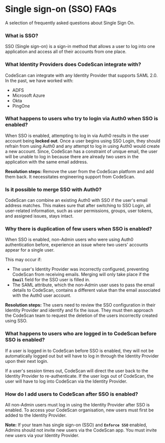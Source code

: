 # Single sign-on (SSO) FAQs

A selection of frequently asked questions about Single Sign On.

### What is SSO? <a href="#what-is-sso" id="what-is-sso"></a>

SSO (Single sign-on) is a sign-in method that allows a user to log into one application and access all of their accounts from one place.

### What Identity Providers does CodeScan integrate with? <a href="#what-identity-providers-does-codescan-integrate-with" id="what-identity-providers-does-codescan-integrate-with"></a>

CodeScan can integrate with any Identity Provider that supports SAML 2.0. In the past, we have worked with:

* ADFS
* Microsoft Azure
* Okta
* PingOne

### What happens to users who try to login via Auth0 when SSO is enabled? <a href="#what-happens-to-users-who-try-to-login-via-auth0-when-sso-is-enabled" id="what-happens-to-users-who-try-to-login-via-auth0-when-sso-is-enabled"></a>

When SSO is enabled, attempting to log in via Auth0 results in the user account being **locked out**. Once a user begins using SSO Login, they should refrain from using Auth0 and any attempt to log in using Auth0 would create a new account. Since, CodeScan has a constraint of unique email, the user will be unable to log in because there are already two users in the application with the same email address.

**Resolution steps:** Remove the user from the CodeScan platform and add them back. It necessitates engineering support from CodeScan.

### Is it possible to merge SSO with Auth0? <a href="#is-it-possible-to-merge-sso-with-auth0" id="is-it-possible-to-merge-sso-with-auth0"></a>

CodeScan can combine an existing Auth0 with SSO if the user's email address matches. This makes sure that after switching to SSO Login, all user-related information, such as user permissions, groups, user tokens, and assigned issues, stays intact.

### Why there is duplication of few users when SSO is enabled? <a href="#why-there-is-duplication-of-few-users-when-sso-is-enabled" id="why-there-is-duplication-of-few-users-when-sso-is-enabled"></a>

When SSO is enabled, non-Admin users who were using Auth0 authentication before, experience an issue where two users' accounts appear for a single user.

This may occur if:

* The user's Identity Provider was incorrectly configured, preventing CodeScan from receiving emails. Merging will only take place if the **`Email`** field for the SSO user is filled in.
* The SAML attribute, which the non-Admin user uses to pass the email details to CodeScan, contains a different value than the email associated with the Auth0 user account.

**Resolution steps:** The users need to review the SSO configuration in their Identity Provider and identify and fix the issue. They must then approach the CodeScan team to request the deletion of the users incorrectly created using SSO.

### What happens to users who are logged in to CodeScan before SSO is enabled? <a href="#what-happens-to-users-who-are-logged-in-to-codescan-before-sso-is-enabled" id="what-happens-to-users-who-are-logged-in-to-codescan-before-sso-is-enabled"></a>

If a user is logged in to CodeScan before SSO is enabled, they will not be automatically logged out but will have to log in through the Identity Provider upon their next login.

If a user's session times out, CodeScan will direct the user back to the Identity Provider to re-authenticate. If the user logs out of CodeScan, the user will have to log into CodeScan via the Identity Provider.

### How do I add users to CodeScan after SSO is enabled? <a href="#how-do-i-add-users-to-codescan-after-sso-is-enabled" id="how-do-i-add-users-to-codescan-after-sso-is-enabled"></a>

All non-Admin users must log in using the Identity Provider after SSO is enabled. To access your CodeScan organisation, new users must first be added to the Identity Provider.

**Note:** If your team has single sign-on (SSO) and **`Enforce SSO`** enabled, Admins should not invite new users via the CodeScan app. You must invite new users via your Identity Provider.
